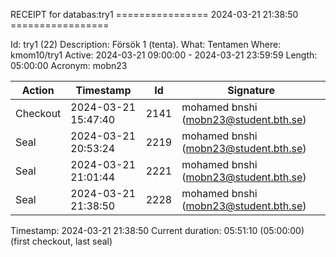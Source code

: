 RECEIPT for databas:try1
================ 2024-03-21 21:38:50 =================

Id:          try1 (22)
Description: Försök 1 (tenta).
What:        Tentamen
Where:       kmom10/try1
Active:      2024-03-21 09:00:00 - 2024-03-21 23:59:59
Length:      05:00:00
Acronym:     mobn23

| Action   | Timestamp           | Id    | Signature |
|----------|---------------------|-------|-----------|
| Checkout | 2024-03-21 15:47:40 |  2141 | mohamed bnshi (mobn23@student.bth.se) |
| Seal     | 2024-03-21 20:53:24 |  2219 | mohamed bnshi (mobn23@student.bth.se) |
| Seal     | 2024-03-21 21:01:44 |  2221 | mohamed bnshi (mobn23@student.bth.se) |
| Seal     | 2024-03-21 21:38:50 |  2228 | mohamed bnshi (mobn23@student.bth.se) |

Timestamp:        2024-03-21 21:38:50
Current duration: 05:51:10 (05:00:00) (first checkout, last seal)

